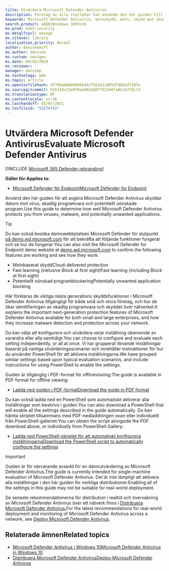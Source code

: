 ```yaml
---
title: Utvärdera Microsoft Defender Antivirus
description: Företag av alla storlekar kan använda den här guiden till att utvärdera och testa skyddet som Microsoft Defender Antivirus i Windows 10.
keywords: Microsoft Defender Antivirus, molnskydd, moln, skydd mot skadlig programvara, säkerhet, defender, utvärdera, testa, skydda, jämföra, realtidsskydd
search.product: eADQiWindows 10XVcnh
ms.prod: m365-security
ms.mktglfcycl: manage
ms.sitesec: library
localization_priority: Normal
author: denisebmsft
ms.author: deniseb
ms.custom: nextgen
ms.date: 09/03/2018
ms.reviewer: ''
manager: dansimp
ms.technology: mde
ms.topic: article
ms.openlocfilehash: 4f789ab80d48966d4cf922811d05d74882d728fe
ms.sourcegitcommit: 51b316c23e070ab402a687f927e8fa01cb719c74
ms.translationtype: MT
ms.contentlocale: sv-SE
ms.lasthandoff: 05/07/2021
ms.locfileid: "52274742"
---
```

# <a name="evaluate-microsoft-defender-antivirus"></a><span data-ttu-id="73991-104">Utvärdera Microsoft Defender Antivirus</span><span class="sxs-lookup"><span data-stu-id="73991-104">Evaluate Microsoft Defender Antivirus</span></span>

[!INCLUDE [Microsoft 365 Defender rebranding](../../includes/microsoft-defender.md)]


<span data-ttu-id="73991-105">**Gäller för:**</span><span class="sxs-lookup"><span data-stu-id="73991-105">**Applies to:**</span></span>

- [<span data-ttu-id="73991-106">Microsoft Defender för Endpoint</span><span class="sxs-lookup"><span data-stu-id="73991-106">Microsoft Defender for Endpoint</span></span>](/microsoft-365/security/defender-endpoint/)

<span data-ttu-id="73991-107">Använd den här guiden för att avgöra Microsoft Defender Antivirus skyddar datorn mot virus, skadlig programvara och potentiellt oönskade program.</span><span class="sxs-lookup"><span data-stu-id="73991-107">Use this guide to determine how well Microsoft Defender Antivirus protects you from viruses, malware, and potentially unwanted applications.</span></span>

>[!TIP]
><span data-ttu-id="73991-108">Du kan också besöka demowebbplatsen Microsoft Defender för slutpunkt [på demo.wd.microsoft.com](https://demo.wd.microsoft.com?ocid=cx-wddocs-testground) för att bekräfta att följande funktioner fungerar och se hur de fungerar:</span><span class="sxs-lookup"><span data-stu-id="73991-108">You can also visit the Microsoft Defender for Endpoint demo website at [demo.wd.microsoft.com](https://demo.wd.microsoft.com?ocid=cx-wddocs-testground) to confirm the following features are working and see how they work:</span></span>
>- <span data-ttu-id="73991-109">Molnbaserat skydd</span><span class="sxs-lookup"><span data-stu-id="73991-109">Cloud-delivered protection</span></span>
>- <span data-ttu-id="73991-110">Fast learning (inklusive Block at first sight)</span><span class="sxs-lookup"><span data-stu-id="73991-110">Fast learning (including Block at first sight)</span></span>
>- <span data-ttu-id="73991-111">Potentiellt oönskad programblockering</span><span class="sxs-lookup"><span data-stu-id="73991-111">Potentially unwanted application blocking</span></span>

<span data-ttu-id="73991-112">Här förklaras de viktiga nästa generations skyddsfunktioner i Microsoft Defender Antivirus tillgängligt för både små och stora företag, och hur de ökar identifieringen av skadlig programvara och skyddet över nätverket.</span><span class="sxs-lookup"><span data-stu-id="73991-112">It explains the important next-generation protection features of Microsoft Defender Antivirus available for both small and large enterprises, and how they increase malware detection and protection across your network.</span></span>

<span data-ttu-id="73991-113">Du kan välja att konfigurera och utvärdera varje inställning oberoende av varandra eller alla samtidigt.</span><span class="sxs-lookup"><span data-stu-id="73991-113">You can choose to configure and evaluate each setting independently, or all at once.</span></span> <span data-ttu-id="73991-114">Vi har grupperat liknande inställningar baserat på vanliga utvärderingsscenarier och innehåller instruktioner för hur du använder PowerShell för att aktivera inställningarna.</span><span class="sxs-lookup"><span data-stu-id="73991-114">We have grouped similar settings based upon typical evaluation scenarios, and include instructions for using PowerShell to enable the settings.</span></span>

<span data-ttu-id="73991-115">Guiden är tillgänglig i PDF-format för offlinevisning:</span><span class="sxs-lookup"><span data-stu-id="73991-115">The guide is available in PDF format for offline viewing:</span></span>

- [<span data-ttu-id="73991-116">Ladda ned guiden i PDF-format</span><span class="sxs-lookup"><span data-stu-id="73991-116">Download the guide in PDF format</span></span>](https://www.microsoft.com/download/details.aspx?id=54795)

<span data-ttu-id="73991-117">Du kan också ladda ned en PowerShell som automatiskt aktiverar alla inställningar som beskrivs i guiden.</span><span class="sxs-lookup"><span data-stu-id="73991-117">You can also download a PowerShell that will enable all the settings described in the guide automatically.</span></span> <span data-ttu-id="73991-118">Du kan hämta skriptet tillsammans med PDF-nedladdningen ovan eller individuellt från PowerShell-galleriet:</span><span class="sxs-lookup"><span data-stu-id="73991-118">You can obtain the script alongside the PDF download above, or individually from PowerShell Gallery:</span></span>

- [<span data-ttu-id="73991-119">Ladda ned PowerShell-skriptet för att automatiskt konfigurera inställningarna</span><span class="sxs-lookup"><span data-stu-id="73991-119">Download the PowerShell script to automatically configure the settings</span></span>](https://www.powershellgallery.com/packages/WindowsDefender_InternalEvaluationSettings)

> [!IMPORTANT]
> <span data-ttu-id="73991-120">Guiden är för närvarande avsedd för en datorutvärdering av Microsoft Defender Antivirus.</span><span class="sxs-lookup"><span data-stu-id="73991-120">The guide is currently intended for single-machine evaluation of Microsoft Defender Antivirus.</span></span> <span data-ttu-id="73991-121">Det är inte lämpligt att aktivera alla inställningar i den här guiden för verkliga distributioner.</span><span class="sxs-lookup"><span data-stu-id="73991-121">Enabling all of the settings in this guide may not be suitable for real-world deployment.</span></span>
>
> <span data-ttu-id="73991-122">De senaste rekommendationerna för distribution i realtid och övervakning av Microsoft Defender Antivirus över ett nätverk finns i [Distribuera Microsoft Defender Antivirus.](deploy-manage-report-microsoft-defender-antivirus.md)</span><span class="sxs-lookup"><span data-stu-id="73991-122">For the latest recommendations for real-world deployment and monitoring of Microsoft Defender Antivirus across a network, see [Deploy Microsoft Defender Antivirus](deploy-manage-report-microsoft-defender-antivirus.md).</span></span>

## <a name="related-topics"></a><span data-ttu-id="73991-123">Relaterade ämnen</span><span class="sxs-lookup"><span data-stu-id="73991-123">Related topics</span></span>

- [<span data-ttu-id="73991-124">Microsoft Defender Antivirus i Windows 10</span><span class="sxs-lookup"><span data-stu-id="73991-124">Microsoft Defender Antivirus in Windows 10</span></span>](microsoft-defender-antivirus-in-windows-10.md)
- [<span data-ttu-id="73991-125">Distribuera Microsoft Defender Antivirus</span><span class="sxs-lookup"><span data-stu-id="73991-125">Deploy Microsoft Defender Antivirus</span></span>](deploy-manage-report-microsoft-defender-antivirus.md)